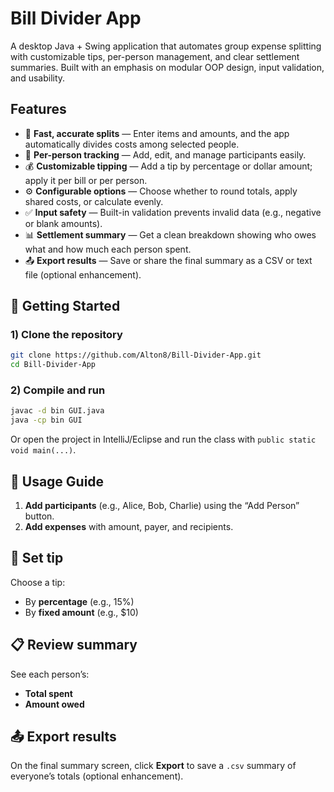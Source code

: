 # Bill Divider App

A desktop Java + Swing application that automates group expense splitting with customizable tips, per-person management, and clear settlement summaries. Built with an emphasis on modular OOP design, input validation, and usability.

## Features

- 🧮 **Fast, accurate splits** — Enter items and amounts, and the app automatically divides costs among selected people.
- 👥 **Per-person tracking** — Add, edit, and manage participants easily.
- 💰 **Customizable tipping** — Add a tip by percentage or dollar amount; apply it per bill or per person.
- ⚙️ **Configurable options** — Choose whether to round totals, apply shared costs, or calculate evenly.
- ✅ **Input safety** — Built-in validation prevents invalid data (e.g., negative or blank amounts).
- 📊 **Settlement summary** — Get a clean breakdown showing who owes what and how much each person spent.
- 📤 **Export results** — Save or share the final summary as a CSV or text file (optional enhancement).

## 🚀 Getting Started

### 1) Clone the repository
```bash
git clone https://github.com/Alton8/Bill-Divider-App.git
cd Bill-Divider-App
```

### 2) Compile and run
```bash
javac -d bin GUI.java
java -cp bin GUI
```
Or open the project in IntelliJ/Eclipse and run the class with `public static void main(...)`.


## 🧩 Usage Guide

1. **Add participants** (e.g., Alice, Bob, Charlie) using the “Add Person” button.
2. **Add expenses** with amount, payer, and recipients.

## 💫 Set tip

Choose a tip:
- By **percentage** (e.g., 15%)
- By **fixed amount** (e.g., $10)

## 📋 Review summary

See each person’s:
- **Total spent**
- **Amount owed**

## 📤 Export results

On the final summary screen, click **Export** to save a `.csv` summary of everyone’s totals (optional enhancement).
